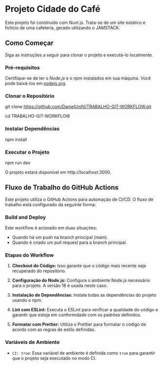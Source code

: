 # Projeto Cidade do Café

Este projeto foi construído com Nuxt.js. Trata-se de um site estático e fictício de uma cafeteria, gerado utilizando o JAMSTACK.

## Como Começar

Siga as instruções a seguir para clonar o projeto e executá-lo localmente.

### Pré-requisitos

Certifique-se de ter o *Node.js* e o *npm* instalados em sua máquina. Você pode baixá-los em [nodejs.org](https://nodejs.org/).

### Clonar o Repositório

git clone https://github.com/DanielUnifil/TRABALHO-GIT-WORKFLOW.git

cd TRABALHO-GIT-WORKFLOW

### Instalar Dependências

npm install

### Executar o Projeto

npm run dev

O projeto estará disponível em http://localhost:3000.

## Fluxo de Trabalho do GitHub Actions

Este projeto utiliza o GitHub Actions para automação de CI/CD. O fluxo de trabalho está configurado da seguinte forma:

### Build and Deploy

Este workflow é acionado em duas situações:
- Quando há um push na branch principal (main).
- Quando é criado um pull request para a branch principal.

### Etapas do Workflow

1. **Checkout do Código:** Isso garante que o código mais recente seja recuperado do repositório.

2. **Configuração do Node.js:** Configura o ambiente Node.js necessário para o projeto. A versão 18 é usada neste caso.

3. **Instalação de Dependências:** Instala todas as dependências do projeto usando o npm.

4. **Lint com ESLint:** Executa o ESLint para verificar a qualidade do código e garantir que esteja em conformidade com os padrões definidos.

5. **Formatar com Prettier:** Utiliza o Prettier para formatar o código de acordo com as regras de estilo definidas.

### Variáveis de Ambiente

- `CI: true`: Essa variável de ambiente é definida como `true` para garantir que o projeto seja executado no modo CI.